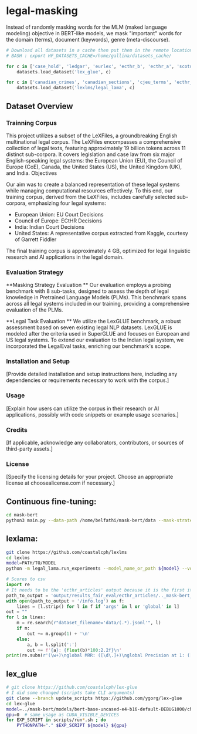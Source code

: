 # legal-masking

Instead of randomly masking words for the MLM (maked language modeling) objective in BERT-like models, we mask "important" words for the domain (terms), document (keywords), genre (meta-discourse).

```python
# Download all datasets in a cache then put them in the remote location
# BASH : export HF_DATASETS_CACHE=/home/gallina/datasets_cache/

for c in ['case_hold', 'ledgar', 'eurlex', 'ecthr_b', 'ecthr_a', 'scotus', 'unfair_tos']:
	datasets.load_dataset('lex_glue', c)

for c in ['canadian_crimes', 'canadian_sections', 'cjeu_terms', 'ecthr_terms', 'ecthr_articles', 'us_crimes', 'us_terms', 'contract_types', 'contract_sections']:
	datasets.load_dataset('lexlms/legal_lama', c)
```
## Dataset Overview

### Trainning Corpus 
This project utilizes a subset of the LeXFiles, a groundbreaking English multinational legal corpus. The LeXFiles encompasses a comprehensive collection of legal texts, featuring approximately 19 billion tokens across 11 distinct sub-corpora. It covers legislation and case law from six major English-speaking legal systems: the European Union (EU), the Council of Europe (CoE), Canada, the United States (US), the United Kingdom (UK), and India.
Objectives

Our aim was to create a balanced representation of these legal systems while managing computational resources effectively. To this end, our training corpus, derived from the LeXFiles, includes carefully selected sub-corpora, emphasizing four legal systems:

* European Union: EU Court Decisions
* Council of Europe: ECtHR Decisions
* India: Indian Court Decisions
* United States: A representative corpus extracted from Kaggle, courtesy of Garrett Fiddler

The final training corpus is approximately 4 GB, optimized for legal linguistic research and AI applications in the legal domain.


### Evaluation Strategy
**Masking Strategy Evaluation
**
Our evaluation employs a probing benchmark with 8 sub-tasks, designed to assess the depth of legal knowledge in Pretrained Language Models (PLMs). This benchmark spans across all legal systems included in our training, providing a comprehensive evaluation of the PLMs.

**Legal Task Evaluation
**
We utilize the LexGLUE benchmark, a robust assessment based on seven existing legal NLP datasets. LexGLUE is modeled after the criteria used in SuperGLUE and focuses on European and US legal systems. To extend our evaluation to the Indian legal system, we incorporated the LegalEval tasks, enriching our benchmark's scope.

### Installation and Setup

[Provide detailed installation and setup instructions here, including any dependencies or requirements necessary to work with the corpus.]

### Usage

[Explain how users can utilize the corpus in their research or AI applications, possibly with code snippets or example usage scenarios.]

### Credits

[If applicable, acknowledge any collaborators, contributors, or sources of third-party assets.]
### License

[Specify the licensing details for your project. Choose an appropriate license at choosealicense.com if necessary.]


## Continuous fine-tuning:
```bash
cd mask-bert
python3 main.py --data-path /home/belfathi/mask-bert/data --mask-strategy default --num-epochs 4
```

## lexlama:
```bash
git clone https://github.com/coastalcph/lexlms
cd lexlms
model=PATH/TO/MODEL
python -m legal_lama.run_experiments --model_name_or_path ${model} --vocab_constraint true
```

```python
# Scores to csv
import re
# It needs to be the 'ecthr_articles' output because it is the first it holds everything
path_to_output = 'output/results_fair_eval/ecthr_articles/.._mask-bert_models_bert-base-uncased-e4-b16-tfidf-DEBUG1000_checkpoint-7500_constrained'
with open(path_to_output + '/info.log') as f:
    lines = [l.strip() for l in f if 'args' in l or 'global' in l]
out = ""
for l in lines:
    m = re.search(r"dataset_filename='data/(.*).jsonl'", l)
    if m:
        out += m.group(1) + '\n'
    else:
        a, b = l.split(':')
        out += f'{a}: {float(b)*100:2.2f}\n'
print(re.subn(r'(\w+)\nglobal MRR: ([\d\.]+)\nglobal Precision at 1: ([\d\.]+)', r'\1;\2;\3', out)[0])
```

## lex_glue
```bash
# git clone https://github.com/coastalcph/lex-glue
# I did some changed (scripts take CLI arguments)
git clone --branch update_scripts https://github.com/ygorg/lex-glue
cd lex-glue
model=../mask-bert/models/bert-base-uncased-e4-b16-default-DEBUG1000/checkpoint-7500
gpu=0  # same usage as CUDA_VISIBLE_DEVICES
for EXP_SCRIPT in scripts/run*.sh ; do
	PYTHONPATH="." $EXP_SCRIPT ${model} ${gpu}
```
